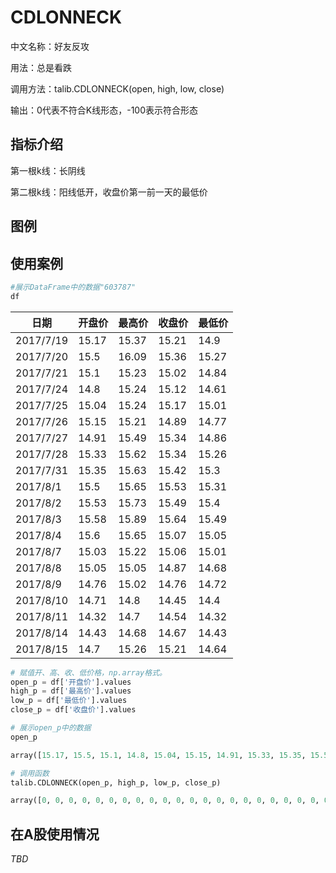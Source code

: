 # CDLONNECK

中文名称：好友反攻

用法：总是看跌

调用方法：talib.CDLONNECK(open, high, low, close)

输出：0代表不符合K线形态，-100表示符合形态

## 指标介绍

第一根k线：长阴线

第二根k线：阳线低开，收盘价第一前一天的最低价

## 图例



## 使用案例

```python
#展示DataFrame中的数据"603787"
df
```

| 日期        | 开盘价   | 最高价   | 收盘价   | 最低价   |
| --------- | ----- | ----- | ----- | ----- |
| 2017/7/19 | 15.17 | 15.37 | 15.21 | 14.9  |
| 2017/7/20 | 15.5  | 16.09 | 15.36 | 15.27 |
| 2017/7/21 | 15.1  | 15.23 | 15.02 | 14.84 |
| 2017/7/24 | 14.8  | 15.24 | 15.12 | 14.61 |
| 2017/7/25 | 15.04 | 15.24 | 15.17 | 15.01 |
| 2017/7/26 | 15.15 | 15.21 | 14.89 | 14.77 |
| 2017/7/27 | 14.91 | 15.49 | 15.34 | 14.86 |
| 2017/7/28 | 15.33 | 15.62 | 15.34 | 15.26 |
| 2017/7/31 | 15.35 | 15.63 | 15.42 | 15.3  |
| 2017/8/1  | 15.5  | 15.65 | 15.53 | 15.31 |
| 2017/8/2  | 15.53 | 15.73 | 15.49 | 15.4  |
| 2017/8/3  | 15.58 | 15.89 | 15.64 | 15.49 |
| 2017/8/4  | 15.6  | 15.65 | 15.07 | 15.05 |
| 2017/8/7  | 15.03 | 15.22 | 15.06 | 15.01 |
| 2017/8/8  | 15.05 | 15.05 | 14.87 | 14.68 |
| 2017/8/9  | 14.76 | 15.02 | 14.76 | 14.72 |
| 2017/8/10 | 14.71 | 14.8  | 14.45 | 14.4  |
| 2017/8/11 | 14.32 | 14.7  | 14.54 | 14.32 |
| 2017/8/14 | 14.43 | 14.68 | 14.67 | 14.43 |
| 2017/8/15 | 14.7  | 15.26 | 15.21 | 14.64 |

```python
# 赋值开、高、收、低价格，np.array格式。
open_p = df['开盘价'].values
high_p = df['最高价'].values
low_p = df['最低价'].values
close_p = df['收盘价'].values
```

```python
# 展示open_p中的数据
open_p
```

```python
array([15.17, 15.5, 15.1, 14.8, 15.04, 15.15, 14.91, 15.33, 15.35, 15.5, 15.53, 15.58, 15.6, 15.03, 15.05, 14.76, 14.71, 14.32, 14.43, 14.7])
```

```python
# 调用函数
talib.CDLONNECK(open_p, high_p, low_p, close_p)
```

```python
array([0, 0, 0, 0, 0, 0, 0, 0, 0, 0, 0, 0, 0, 0, 0, 0, 0, 0, 0, 0, 0, 0, 0, -100, 0, 0, 0, 0, 0, 0],dtype=int32)
```

## 在A股使用情况

*TBD*